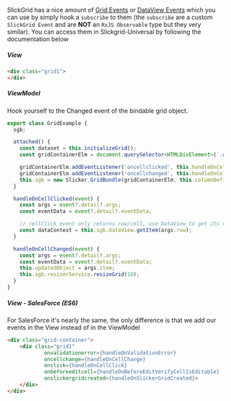SlickGrid has a nice amount of [Grid Events](https://github.com/6pac/SlickGrid/wiki/Grid-Events) or [DataView Events](https://github.com/6pac/SlickGrid/wiki/Dataview-Events) which you can use by simply hook a `subscribe` to them (the `subscribe` are a custom `SlickGrid Event` and are **NOT** an `RxJS Observable` type but they very similar). You can access them in Slickgrid-Universal by following the documentation below

##### View
```html
<div class="grid1">
</div>
```

##### ViewModel
Hook yourself to the Changed event of the bindable grid object.

```javascript
export class GridExample {
  sgb;

  attached() {
    const dataset = this.initializeGrid();
    const gridContainerElm = document.querySelector<HTMLDivElement>(`.grid1`);

    gridContainerElm.addEventListener('oncellclicked', this.handleOnCellClicked.bind(this));
    gridContainerElm.addEventListener('oncellchanged', this.handleOnCellChanged.bind(this));
    this.sgb = new Slicker.GridBundle(gridContainerElm, this.columnDefinitions, this.gridOptions, dataset);
  }

  handleOnCellClicked(event) {
    const args = event?.detail?.args;
    const eventData = event?.detail?.eventData;

    // cellClick event only returns row/cell, use DataView to get its context
    const dataContext = this.sgb.dataView.getItem(args.row);
  }

  handleOnCellChanged(event) {
    const args = event?.detail?.args;
    const eventData = event?.detail?.eventData;
    this.updatedObject = args.item;
    this.sgb.resizerService.resizeGrid(10);
  }
}
```

##### View - SalesForce (ES6)
For SalesForce it's nearly the same, the only difference is that we add our events in the View instead of in the ViewModel

```html
<div class="grid-container">
    <div class="grid1" 
            onvalidationerror={handleOnValidationError} 
            oncellchange={handleOnCellChange}
            onclick={handleOnCellClick} 
            onbeforeeditcell={handleOnBeforeEditVerifyCellIsEditable}
            onslickergridcreated={handleOnSlickerGridCreated}>
    </div>
</div>
```
